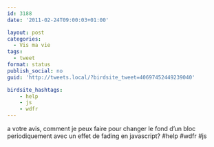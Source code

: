 ```yaml
---
id: 3188
date: '2011-02-24T09:00:03+01:00'

layout: post
categories:
  - Vis ma vie
tags:
  - tweet
format: status
publish_social: no
guid: 'http://tweets.local/?birdsite_tweet=40697452449239040'

birdsite_hashtags:
    - help
    - js
    - wdfr
---
```


a votre avis, comment je peux faire pour changer le fond d’un bloc periodiquement avec un effet de fading en javascript? #help #wdfr #js